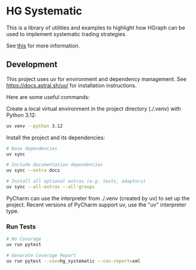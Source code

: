 # HG Systematic

This is a library of utilities and examples to highlight how HGraph can be used to implement
systematic trading strategies.


See [this](https://hgraph.readthedocs.io/en/latest/) for more information.

## Development

This project uses uv for environment and dependency management.
See https://docs.astral.sh/uv/ for installation instructions.

Here are some useful commands:

Create a local virtual environment in the project directory (./.venv) with Python 3.12:

```bash
uv venv --python 3.12
```

Install the project and its dependencies:

```bash
# Base dependencies
uv sync

# Include documentation dependencies
uv sync --extra docs

# Install all optional extras (e.g. tests, adaptors)
uv sync --all-extras --all-groups
```

PyCharm can use the interpreter from ./.venv (created by uv) to set up the project.
Recent versions of PyCharm support uv, use the "uv" interpreter type.

### Run Tests

```bash
# No Coverage
uv run pytest
```

```bash
# Generate Coverage Report
uv run pytest --cov=hg_systematic --cov-report=xml
```
